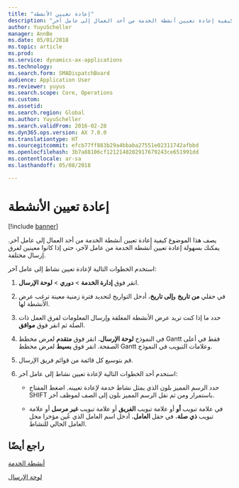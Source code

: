 ```yaml
---
title: "إعادة تعيين الأنشطة"
description: "يصف هذا الموضوع كيفية إعادة تعيين أنشطة الخدمة من أحد العمال إلى عامل آخر."
author: YuyuScheller
manager: AnnBe
ms.date: 05/01/2018
ms.topic: article
ms.prod: 
ms.service: dynamics-ax-applications
ms.technology: 
ms.search.form: SMADispatchBoard
audience: Application User
ms.reviewer: yuyus
ms.search.scope: Core, Operations
ms.custom: 
ms.assetid: 
ms.search.region: Global
ms.author: YuyuScheller
ms.search.validFrom: 2016-02-28
ms.dyn365.ops.version: AX 7.0.0
ms.translationtype: HT
ms.sourcegitcommit: efcb77ff883b29a4bbaba27551e02311742afbbd
ms.openlocfilehash: 3b7a88106cf1212148202917679243ce651991dd
ms.contentlocale: ar-sa
ms.lasthandoff: 05/08/2018

---
```



# <a name="reassign-activities"></a>إعادة تعيين الأنشطة 

[!include [banner](../includes/banner.md)]


يصف هذا الموضوع كيفية إعادة تعيين أنشطة الخدمة من أحد العمال إلى عامل آخر. يمكنك بسهولة إعادة تعيين أنشطة الخدمة من عامل لآخر، حتى إذا كانوا معينين لفرق إرسال مختلفة.

استخدم الخطوات التالية لإعادة تعيين نشاط إلى عامل آخر:

1.  انقر فوق **إدارة الخدمة** \> **دوري** \> **لوحة الإرسال‬**.

2.  في حقلي **من تاريخ** و**إلى تاريخ**، أدخل التواريخ لتحديد فترة زمنية معينة ترغب عرض الأنشطة لها.

3.  حدد ما إذا كنت تريد عرض الأنشطة المغلقة وإرسال المعلومات لفرق العمل ذات الصلة ثم انقر فوق **موافق**.

4.  في النموذج **لوحة الإرسال**، انقر فوق **متقدم** لعرض مخطط Gantt فقط في أعلى الصفحة. انقر فوق **بسيط** لعرض مخطط Gantt وعلامات التبويب في النموذج.

5.  قم بتوسيع كل قائمة من قوائم فريق الإرسال.

6.  استخدم أحد الخطوات التالية لإعادة تعيين نشاط إلى عامل آخر:
    
      - حدد الرسم المميز بلون الذي يمثل نشاط خدمة لإعادة تعيينه. اضغط المفتاح SHIFT باستمرار ومن ثم نقل الرسم المميز بلون إلى الصف لموظف آخر.
    
      - في علامة تبويب **أو** أو علامة تبويب **الفريق** أو علامة تبويب **غير مرسل** أو علامة تبويب **ذي صلة**، في حقل **العامل**، أدخل اسم العامل الذي عُين مؤخرا محل العامل الحالي للنشاط.

## <a name="see-also"></a>راجع أيضًا

[أنشطة الخدمة](service-activities.md)

[لوحة الإرسال](dispatch-board.md)




